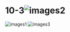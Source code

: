 # 10-3![images2](https://github.com/user-attachments/assets/76c7f9d9-f446-4127-868f-57b33e8d026a)
![images1](https://github.com/user-attachments/assets/48916c16-b506-44cb-be0d-b05fdf6e6c29)
![images3](https://github.com/user-attachments/assets/bd7fbd89-8c79-487f-9306-40207407417f)
